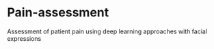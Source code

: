 # Pain-assessment
Assessment of patient pain using deep learning approaches with facial expressions

